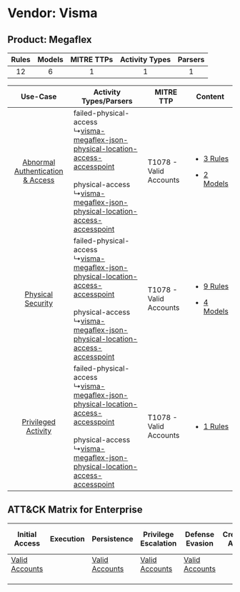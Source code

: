 Vendor: Visma
=============
Product: Megaflex
-----------------
| Rules | Models | MITRE TTPs | Activity Types | Parsers |
|:-----:|:------:|:----------:|:--------------:|:-------:|
|  12   |   6    |     1      |       1        |    1    |

|    Use-Case    | Activity Types/Parsers    | MITRE TTP    | Content    |
|:----:| ---- | ---- | ---- |
| [Abnormal Authentication & Access](../../../UseCases/uc_abnormal_authentication_&_access.md) |  failed-physical-access<br> ↳[visma-megaflex-json-physical-location-access-accesspoint](Ps/pC_vismamegaflexjsonphysicallocationaccessaccesspoint.md)<br><br> physical-access<br> ↳[visma-megaflex-json-physical-location-access-accesspoint](Ps/pC_vismamegaflexjsonphysicallocationaccessaccesspoint.md)<br> | T1078 - Valid Accounts<br> | [<ul><li>3 Rules</li></ul><ul><li>2 Models</li></ul>](RM/r_m_visma_megaflex_Abnormal_Authentication_&_Access.md) |
|    [Physical Security](../../../UseCases/uc_physical_security.md)    |  failed-physical-access<br> ↳[visma-megaflex-json-physical-location-access-accesspoint](Ps/pC_vismamegaflexjsonphysicallocationaccessaccesspoint.md)<br><br> physical-access<br> ↳[visma-megaflex-json-physical-location-access-accesspoint](Ps/pC_vismamegaflexjsonphysicallocationaccessaccesspoint.md)<br> | T1078 - Valid Accounts<br> | [<ul><li>9 Rules</li></ul><ul><li>4 Models</li></ul>](RM/r_m_visma_megaflex_Physical_Security.md)    |
|    [Privileged Activity](../../../UseCases/uc_privileged_activity.md)    |  failed-physical-access<br> ↳[visma-megaflex-json-physical-location-access-accesspoint](Ps/pC_vismamegaflexjsonphysicallocationaccessaccesspoint.md)<br><br> physical-access<br> ↳[visma-megaflex-json-physical-location-access-accesspoint](Ps/pC_vismamegaflexjsonphysicallocationaccessaccesspoint.md)<br> | T1078 - Valid Accounts<br> | [<ul><li>1 Rules</li></ul>](RM/r_m_visma_megaflex_Privileged_Activity.md)    |

ATT&CK Matrix for Enterprise
----------------------------
| Initial Access                                                      | Execution | Persistence                                                         | Privilege Escalation                                                | Defense Evasion                                                     | Credential Access | Discovery | Lateral Movement | Collection | Command and Control | Exfiltration | Impact |
| ------------------------------------------------------------------- | --------- | ------------------------------------------------------------------- | ------------------------------------------------------------------- | ------------------------------------------------------------------- | ----------------- | --------- | ---------------- | ---------- | ------------------- | ------------ | ------ |
| [Valid Accounts](https://attack.mitre.org/techniques/T1078)<br><br> |           | [Valid Accounts](https://attack.mitre.org/techniques/T1078)<br><br> | [Valid Accounts](https://attack.mitre.org/techniques/T1078)<br><br> | [Valid Accounts](https://attack.mitre.org/techniques/T1078)<br><br> |                   |           |                  |            |                     |              |        |